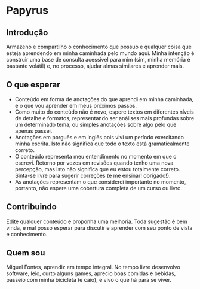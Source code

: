 # Papyrus

## Introdução

Armazeno e compartilho o conhecimento que possuo e qualquer coisa que esteja aprendendo em minha caminhada pelo mundo aqui. Minha intenção é construir uma base de consulta acessível para mim \(sim, minha memória é bastante volátil\) e, no processo, ajudar almas similares e aprender mais.

## O que esperar

* Conteúdo em forma de anotações do que aprendi em minha caminhada, e o que vou aprender em meus próximos passos. 
* Como muito do conteúdo não é novo, espere textos em diferentes níveis de detalhe e formatos, representando ser análises mais profundas sobre um determinado tema, ou simples anotações sobre algo pelo que apenas passei.
* Anotações em porguês e em inglês pois vivi um período exercitando minha escrita. Isto não significa que todo o texto está gramaticalmente correto.
* O conteúdo representa meu entendimento no momento em que o escrevi. Retorno por vezes em revisões quando tenho uma nova percepção, mas isto não significa que eu estou totalmente correto. Sinta-se livre para sugerir correções \(e me ensinar! obrigado!\).
* As anotações representam o que considerei importante no momento, portanto, não espere uma cobertura completa de um curso ou livro.

## Contribuindo

Edite qualquer conteúdo e proponha uma melhoria. Toda sugestão é bem vinda, e mal posso esperar para discutir e aprender com seu ponto de vista e conhecimento.

## Quem sou

Miguel Fontes,  aprendiz em tempo integral. No tempo livre desenvolvo software, leio, curto alguns games, aprecio boas comidas e bebidas, passeio com minha bicicleta \(e caio\), e vivo o que há para se viver. 



